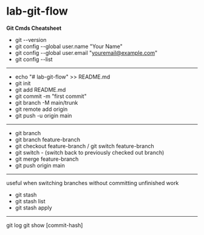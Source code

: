 # lab-git-flow

**Git Cmds Cheatsheet**
- git --version
- git config --global user.name "Your Name"
- git config --global user.email "youremail@example.com"
- git config --list

******************************************
- echo "# lab-git-flow" >> README.md
- git init
- git add README.md
- git commit -m "first commit"
- git branch -M main/trunk
- git remote add origin <here remote URL>
- git push -u origin main

********************************************
- git branch
- git branch feature-branch
- git checkout feature-branch / git switch feature-branch
- git switch - (switch back to previously checked out branch)
- git merge feature-branch
- git push origin main

********************************************
useful when switching branches without committing unfinished work
- git stash
- git stash list
- git stash apply

********************************************
git log
git show [commit-hash]
